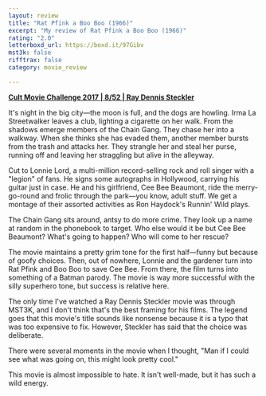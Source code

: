 ```yaml
---
layout: review
title: "Rat Pfink a Boo Boo (1966)"
excerpt: "My review of Rat Pfink a Boo Boo (1966)"
rating: "2.0"
letterboxd_url: https://boxd.it/97Gibv
mst3k: false
rifftrax: false
category: movie_review

---
```


<b><a href="https://boxd.it/q7TYk/detail" rel="nofollow">Cult Movie Challenge 2017 | 8/52 | Ray Dennis Steckler</a></b>

It's night in the big city—the moon is full, and the dogs are howling. Irma La Streetwalker leaves a club, lighting a cigarette on her walk. From the shadows emerge members of the Chain Gang. They chase her into a walkway. When she thinks she has evaded them, another member bursts from the trash and attacks her. They strangle her and steal her purse, running off and leaving her straggling but alive in the alleyway. 

Cut to Lonnie Lord, a multi-million record-selling rock and roll singer with a "legion" of fans. He signs some autographs in Hollywood, carrying his guitar just in case. He and his girlfriend, Cee Bee Beaumont, ride the merry-go-round and frolic through the park—you know, adult stuff. We get a montage of their assorted activities as Ron Haydock's Runnin' Wild plays.

The Chain Gang sits around, antsy to do more crime. They look up a name at random in the phonebook to target. Who else would it be but Cee Bee Beaumont? What's going to happen? Who will come to her rescue?

The movie maintains a pretty grim tone for the first half—funny but because of goofy choices. Then, out of nowhere, Lonnie and the gardener turn into Rat Pfink and Boo Boo to save Cee Bee. From there, the film turns into something of a Batman parody. The movie is way more successful with the silly superhero tone, but success is relative here.

The only time I've watched a Ray Dennis Steckler movie was through MST3K, and I don't think that's the best framing for his films. The legend goes that this movie's title sounds like nonsense because it is a typo that was too expensive to fix. However, Steckler has said that the choice was deliberate.

There were several moments in the movie when I thought, "Man if I could see what was going on, this might look pretty cool."

This movie is almost impossible to hate. It isn't well-made, but it has such a wild energy.